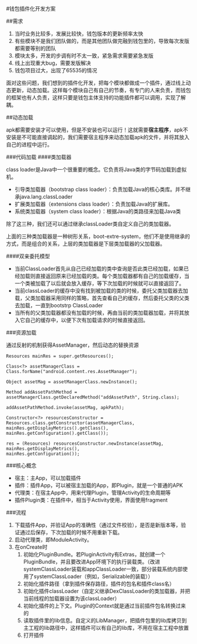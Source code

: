 #钱包插件化开发方案

##需求

1. 当时业务比较多，发展比较快，钱包版本的更新频率太快
2. 有些模块不是我们团队做的，而是其他团队做完融到钱包里的，导致每次发版都需要等别的团队
3. 模块太多，开发的步调有时不太一致，紧急需求需要紧急发版
4. 线上出现重大bug，需要发版解决
5. 钱包项目过大，出现了65535的情况

面对这些问题，我们想到的插件化开发，把每个模块都做成一个插件，通过线上动态更新，动态加载。这样每个模块自己有自己的节奏，有专门的人来负责，而钱包的框架也有人负责，这样只要是钱包主体支持的功能插件都可以调用，实现了解耦。

##动态加载

apk都需要安装才可以使用，但是不安装也可以运行！这就需要**宿主程序**，apk不安装是不可能直接调起的，我们需要宿主程序来动态加载apk的文件，并将其放入自己的进程中运行。

###代码加载
####类加载器

class loader是Java中一个很重要的概念。它负责将Java类的字节码加载到虚拟机。

* 引导类加载器（bootstrap class loader）：负责加载Java的核心类库。并不继承java.lang.classLoader
* 扩展类加载器（extensions class loader）：负责加载Java的扩展库。
* 系统类加载器（system class loader）：根据Java的类路径来加载Java类

除了这三种，我们还可以通过继承classLoader类自定义自己的类加载器。

上面的三种类加载器是一种树形关系，boot-extre-system，他们不是使用继承的方式，而是组合的关系，上层的类加载器是下层类加载器的父加载器。

####双亲委托模型

* 当前ClassLoader首先从自己已经加载的类中查询是否此类已经加载，如果已经加载则直接返回原来已经加载的类。每个类加载器都有自己的加载缓存，当一个类被加载了以后就会放入缓存，等下次加载的时候就可以直接返回了。
* 当前classLoader的缓存中没有找到被加载的类的时候，委托父类加载器去加载，父类加载器采用同样的策略，首先查看自己的缓存，然后委托父类的父类去加载，一直到bootstrp ClassLoader
* 当所有的父类加载器都没有加载的时候，再由当前的类加载器加载，并将其放入它自己的缓存中，以便下次有加载请求的时候直接返回。

###资源加载

通过反射的机制获得AssetManager，然后动态的替换资源

```
Resources mainRes = super.getResources();

Class<?> assetManagerClass = Class.forName("android.content.res.AssetManager");

Object assetMag = assetManagerClass.newInstance();

Method addAssetPathMethod = assetManagerClass.getDeclaredMethod("addAssetPath", String.class);

addAssetPathMethod.invoke(assetMag, apkPath);

Constructor<?> resourcesConstructor = Resources.class.getConstructor(assetManagerClass, 
mainRes.getDisplayMetrics().getClass(), 
mainRes.getConfiguration().getClass());

res = (Resources) resourcesConstructor.newInstance(assetMag,
mainRes.getDisplayMetrics(),
mainRes.getConfiguration());
```

###核心概念

* 宿主：主App，可以加载插件
* 插件：插件App，可以被宿主加载的App，即Plugin，就是一个普通的APK
* 代理类：在宿主App中，用来代理Plugin，管理Activity的生命周期等
* 插件Plugin类：在插件中，相当于Activity使用，界面使用fragment

###流程

1. 下载插件App，并验证App的准确性（通过文件校验），是否是新版本等，验证通过后保存，下次加载的时候不用重新下载。
2. 启动代理类，即ModuleActivity。
3. 在onCreate时
    1. 初始化PluginBundle。若PluginActivity有Extras，就创建一个PluginBundle，并且要改进App环境下的执行装载类。（改进systemClassLoader装载和appClassLoader一致，部分装载系统内部使用了systemClassLoader（例如，Serializable的装载））
    2. 初始化插件路径（拿到插件保存路径，插件的包名和插件class名）
    3. 初始化插件classLoader（自定义继承DexClassLoader的类加载器，并把当前线程的加载器设置为该classLoader）
    4. 初始化插件的上下文。Plugin的Context就是通过当前插件包名转换过来的
    5. 读取插件里的lib信息。自定义的LibManager，把插件包里的lib库拷贝到主工程的lib路径中，这样插件可以有自己的lib库，不用在宿主工程中放置
    6. 打开插件